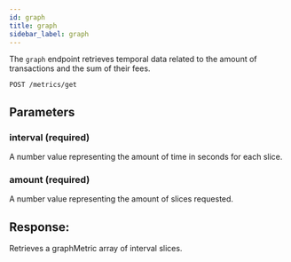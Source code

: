 ```yaml
---
id: graph
title: graph
sidebar_label: graph
---
```


The `graph` endpoint retrieves temporal data related to the amount of transactions and the sum of their fees.

```
POST /metrics/get
```

## Parameters

### interval (required)

A number value representing the amount of time in seconds for each slice.

### amount (required)

A number value representing the amount of slices requested.

## Response:

Retrieves a graphMetric array of interval slices.
